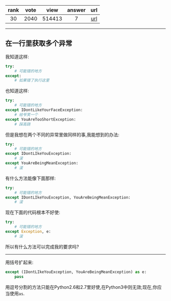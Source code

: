 
| rank | vote | view | answer | url |
|:-:|:-:|:-:|:-:|:-:|
|30|2040|514413|7| [url](http://stackoverflow.com/questions/6470428/catch-multiple-exceptions-in-one-line-except-block) |
***

## 在一行里获取多个异常

我知道这样:

```python
try:
    # 可能错的地方
except:
    # 如果错了执行这里
```

也知道这样:

```python
try:
    # 可能错的地方
except IDontLikeYourFaceException:
    # 给爷笑一个
except YouAreTooShortException:
    # 踩高跷
```

但是我想在两个不同的异常里做同样的事,我能想到的办法:

```python
try:
    # 可能错的地方
except IDontLIkeYouException:
    # 滚
except YouAreBeingMeanException:
    # 滚
```

有什么方法能像下面那样:

```python
try:
    # 可能错的地方
except IDontLIkeYouException, YouAreBeingMeanException:
    # 滚
```

现在下面的代码根本不好使:

```python
try:
    # 可能错的地方
except Exception, e:
    # 滚
```

所以有什么方法可以完成我的要求吗?

***

用括号扩起来:

```python
except (IDontLIkeYouException, YouAreBeingMeanException) as e:
    pass
```

用逗号分割的方法只能在Python2.6和2.7里好使,在Python3中则无效;现在,你应当使用`as`.
